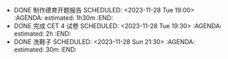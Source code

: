 - DONE 制作德育开题报告
  SCHEDULED: <2023-11-28 Tue 19:00>
  :AGENDA:
  estimated: 1h30m
  :END:
- DONE 完成 CET 4 试卷
  SCHEDULED: <2023-11-28 Tue 19:30>
  :AGENDA:
  estimated: 2h
  :END:
- DONE 洗鞋子
  SCHEDULED: <2023-11-28 Sun 21:30>
  :AGENDA:
  estimated: 30m
  :END: